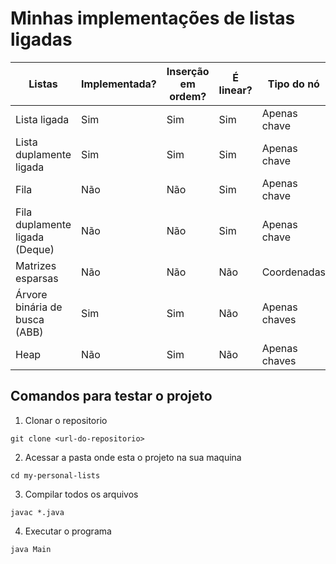 # Minhas implementações de listas ligadas

| Listas                         | Implementada? | Inserção em ordem? | É linear? | Tipo do nó    |
|--------------------------------|---------------|--------------------|-----------|---------------|
| Lista ligada                   | Sim           | Sim                | Sim       | Apenas chave  |  
| Lista duplamente ligada        | Sim           | Sim                | Sim       | Apenas chave  | 
| Fila                           | Não           | Não                | Sim       | Apenas chave  |   
| Fila duplamente ligada (Deque) | Não           | Não                | Sim       | Apenas chave  | 
| Matrizes esparsas              | Não           | Não                | Não       | Coordenadas   |
| Árvore binária de busca (ABB)  | Sim           | Sim                | Não       | Apenas chaves |
| Heap                           | Não           | Sim                | Não       | Apenas chaves |


## Comandos para testar o projeto

1. Clonar o repositorio
```
git clone <url-do-repositorio>
```

2. Acessar a pasta onde esta o projeto na sua maquina
```
cd my-personal-lists
```

3. Compilar todos os arquivos
```
javac *.java
```

4. Executar o programa
```
java Main
```